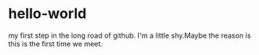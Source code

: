 # hello-world
my first step in the long road of github.
I'm a little shy.Maybe the reason is this is the first time we meet.
